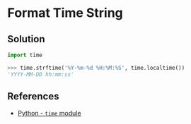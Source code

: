 # Format Time String

## Solution

```python
import time

>>> time.strftime('%Y-%m-%d %H:%M:%S', time.localtime())
'YYYY-MM-DD hh:mm:ss'
```

## References

- [Python - `time` module](https://docs.python.org/3/library/time.html)
